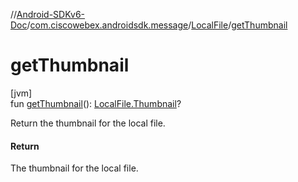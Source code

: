 //[Android-SDKv6-Doc](../../../index.md)/[com.ciscowebex.androidsdk.message](../index.md)/[LocalFile](index.md)/[getThumbnail](get-thumbnail.md)

# getThumbnail

[jvm]\
fun [getThumbnail](get-thumbnail.md)(): [LocalFile.Thumbnail](-thumbnail/index.md)?

Return the thumbnail for the local file.

#### Return

The thumbnail for the local file.
